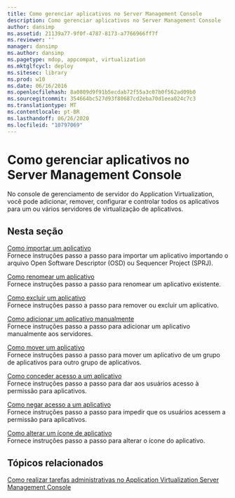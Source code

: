 ```yaml
---
title: Como gerenciar aplicativos no Server Management Console
description: Como gerenciar aplicativos no Server Management Console
author: dansimp
ms.assetid: 21139a77-9f0f-4787-8173-a7766966ff7f
ms.reviewer: ''
manager: dansimp
ms.author: dansimp
ms.pagetype: mdop, appcompat, virtualization
ms.mktglfcycl: deploy
ms.sitesec: library
ms.prod: w10
ms.date: 06/16/2016
ms.openlocfilehash: 8a0809d9f91b5ecdab72f55a3c07b0f562ad09b0
ms.sourcegitcommit: 354664bc527d93f80687cd2eba70d1eea024c7c3
ms.translationtype: MT
ms.contentlocale: pt-BR
ms.lasthandoff: 06/26/2020
ms.locfileid: "10797069"
---
```

# Como gerenciar aplicativos no Server Management Console


No console de gerenciamento de servidor do Application Virtualization, você pode adicionar, remover, configurar e controlar todos os aplicativos para um ou vários servidores de virtualização de aplicativos.

## Nesta seção


<a href="" id="how-to-import-an-application"></a>[Como importar um aplicativo](how-to-import-an-applicationserver.md)  
Fornece instruções passo a passo para importar um aplicativo importando o arquivo Open Software Descriptor (OSD) ou Sequencer Project (SPRJ).

<a href="" id="how-to-rename-an-application"></a>[Como renomear um aplicativo](how-to-rename-an-application.md)  
Fornece instruções passo a passo para renomear um aplicativo existente.

<a href="" id="how-to-delete-an-application"></a>[Como excluir um aplicativo](how-to-delete-an-application-server.md)  
Fornece instruções passo a passo para remover ou excluir um aplicativo.

<a href="" id="how-to-manually-add-an-application"></a>[Como adicionar um aplicativo manualmente](how-to-manually-add-an-application.md)  
Fornece instruções passo a passo para adicionar um aplicativo manualmente aos servidores.

<a href="" id="how-to-move-an-application"></a>[Como mover um aplicativo](how-to-move-an-application.md)  
Fornece instruções passo a passo para mover um aplicativo de um grupo de aplicativos para outro grupo de aplicativos.

<a href="" id="how-to-grant-access-to-an-application"></a>[Como conceder acesso a um aplicativo](how-to-grant-access-to-an-application.md)  
Fornece instruções passo a passo para dar aos usuários acesso à permissão para aplicativos.

<a href="" id="how-to-deny-access-to-an-application"></a>[Como negar acesso a um aplicativo](how-to-deny-access-to-an-application.md)  
Fornece instruções passo a passo para impedir que os usuários acessem a permissão para aplicativos.

<a href="" id="how-to-change-an-application-icon"></a>[Como alterar um ícone de aplicativo](how-to-change-an-application-iconserver.md)  
Fornece instruções passo a passo para alterar o ícone do aplicativo.

## Tópicos relacionados


[Como realizar tarefas administrativas no Application Virtualization Server Management Console](how-to-perform-administrative-tasks-in-the-application-virtualization-server-management-console.md)

 

 





